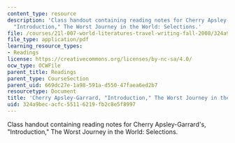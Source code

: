 ```yaml
---
content_type: resource
description: 'Class handout containing reading notes for Cherry Apsley-Garrard''s,
  "Introduction," The Worst Journey in the World: Selections.'
file: /courses/21l-007-world-literatures-travel-writing-fall-2008/324a9becacfc55116219fb2c8e5f8997_cher_apsle_intro.pdf
file_type: application/pdf
learning_resource_types:
- Readings
license: https://creativecommons.org/licenses/by-nc-sa/4.0/
ocw_type: OCWFile
parent_title: Readings
parent_type: CourseSection
parent_uid: 669dc27e-1a98-591a-d550-47faea6ed2b7
resourcetype: Document
title: 'Cherry Apsley-Garrard, "Introduction," The Worst Journey in the World: Selections'
uid: 324a9bec-acfc-5511-6219-fb2c8e5f8997
---
```

Class handout containing reading notes for Cherry Apsley-Garrard's, "Introduction," The Worst Journey in the World: Selections.